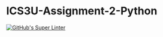 # ICS3U-Assignment-2-Python

[![GitHub's Super Linter](https://github.com/Ethan-Prieur1/ICS3U-Assignment-2-Python/workflows/GitHub's%20Super%20Linter/badge.svg)](https://github.com/Ethan-Prieur1/ICS3U-Assignment-2-Python/actions)
